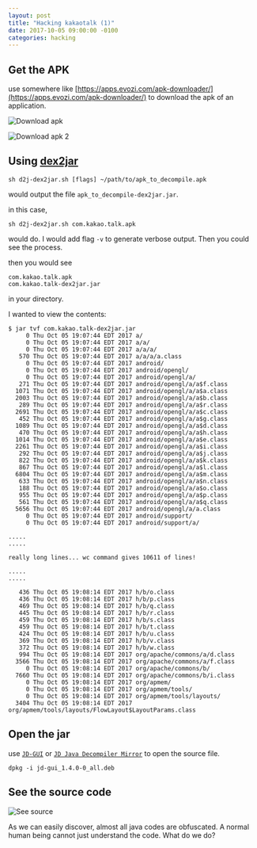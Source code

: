 ```yaml
---
layout: post
title: "Hacking kakaotalk (1)"
date: 2017-10-05 09:00:00 -0100
categories: hacking
---
```

## Get the APK
use somewhere like [https://apps.evozi.com/apk-downloader/](https://apps.evozi.com/apk-downloader/) to download the apk of an application.

![Download apk]({{site.url}}/assets/images/HackingKakaotalk/1downloadApk.png) 

![Download apk 2]({{site.url}}/assets/images/HackingKakaotalk/2downloadApk2.png)

## Using [dex2jar](https://github.com/pxb1988/dex2jar)
```
sh d2j-dex2jar.sh [flags] ~/path/to/apk_to_decompile.apk
```
would output the file `apk_to_decompile-dex2jar.jar`.

in this case,
```
sh d2j-dex2jar.sh com.kakao.talk.apk 
```
would do. I would add flag `-v` to generate verbose output. Then you could see the process.

then you would see
```
com.kakao.talk.apk
com.kakao.talk-dex2jar.jar
```
in your directory.

I wanted to view the contents:
```
$ jar tvf com.kakao.talk-dex2jar.jar
     0 Thu Oct 05 19:07:44 EDT 2017 a/
     0 Thu Oct 05 19:07:44 EDT 2017 a/a/
     0 Thu Oct 05 19:07:44 EDT 2017 a/a/a/
   570 Thu Oct 05 19:07:44 EDT 2017 a/a/a/a.class
     0 Thu Oct 05 19:07:44 EDT 2017 android/
     0 Thu Oct 05 19:07:44 EDT 2017 android/opengl/
     0 Thu Oct 05 19:07:44 EDT 2017 android/opengl/a/
   271 Thu Oct 05 19:07:44 EDT 2017 android/opengl/a/a$f.class
  1071 Thu Oct 05 19:07:44 EDT 2017 android/opengl/a/a$a.class
  2003 Thu Oct 05 19:07:44 EDT 2017 android/opengl/a/a$b.class
   289 Thu Oct 05 19:07:44 EDT 2017 android/opengl/a/a$r.class
  2691 Thu Oct 05 19:07:44 EDT 2017 android/opengl/a/a$c.class
   452 Thu Oct 05 19:07:44 EDT 2017 android/opengl/a/a$g.class
  1089 Thu Oct 05 19:07:44 EDT 2017 android/opengl/a/a$d.class
   470 Thu Oct 05 19:07:44 EDT 2017 android/opengl/a/a$h.class
  1014 Thu Oct 05 19:07:44 EDT 2017 android/opengl/a/a$e.class
  2261 Thu Oct 05 19:07:44 EDT 2017 android/opengl/a/a$i.class
   292 Thu Oct 05 19:07:44 EDT 2017 android/opengl/a/a$j.class
   822 Thu Oct 05 19:07:44 EDT 2017 android/opengl/a/a$k.class
   867 Thu Oct 05 19:07:44 EDT 2017 android/opengl/a/a$l.class
  6804 Thu Oct 05 19:07:44 EDT 2017 android/opengl/a/a$m.class
   633 Thu Oct 05 19:07:44 EDT 2017 android/opengl/a/a$n.class
   188 Thu Oct 05 19:07:44 EDT 2017 android/opengl/a/a$o.class
   955 Thu Oct 05 19:07:44 EDT 2017 android/opengl/a/a$p.class
   561 Thu Oct 05 19:07:44 EDT 2017 android/opengl/a/a$q.class
  5656 Thu Oct 05 19:07:44 EDT 2017 android/opengl/a/a.class
     0 Thu Oct 05 19:07:44 EDT 2017 android/support/
     0 Thu Oct 05 19:07:44 EDT 2017 android/support/a/

..... 
.....

really long lines... wc command gives 10611 of lines!

.....
.....

   436 Thu Oct 05 19:08:14 EDT 2017 h/b/o.class
   436 Thu Oct 05 19:08:14 EDT 2017 h/b/p.class
   469 Thu Oct 05 19:08:14 EDT 2017 h/b/q.class
   445 Thu Oct 05 19:08:14 EDT 2017 h/b/r.class
   459 Thu Oct 05 19:08:14 EDT 2017 h/b/s.class
   459 Thu Oct 05 19:08:14 EDT 2017 h/b/t.class
   424 Thu Oct 05 19:08:14 EDT 2017 h/b/u.class
   369 Thu Oct 05 19:08:14 EDT 2017 h/b/v.class
   372 Thu Oct 05 19:08:14 EDT 2017 h/b/w.class
   994 Thu Oct 05 19:08:14 EDT 2017 org/apache/commons/a/d.class
  3566 Thu Oct 05 19:08:14 EDT 2017 org/apache/commons/a/f.class
     0 Thu Oct 05 19:08:14 EDT 2017 org/apache/commons/b/
  7660 Thu Oct 05 19:08:14 EDT 2017 org/apache/commons/b/i.class
     0 Thu Oct 05 19:08:14 EDT 2017 org/apmem/
     0 Thu Oct 05 19:08:14 EDT 2017 org/apmem/tools/
     0 Thu Oct 05 19:08:14 EDT 2017 org/apmem/tools/layouts/
  3404 Thu Oct 05 19:08:14 EDT 2017 org/apmem/tools/layouts/FlowLayout$LayoutParams.class
```

## Open the jar
use [`JD-GUI`](http://jd.benow.ca/) or [`JD Java Decompiler Mirror`](https://varaneckas.com/jad/) to open the source file.

```
dpkg -i jd-gui_1.4.0-0_all.deb 
```

## See the source code
![See source]({{site.url}}/assets/images/HackingKakaotalk/3seeSource.png)

As we can easily discover, almost all java codes are obfuscated. A normal human being cannot just understand the code. What do we do?

